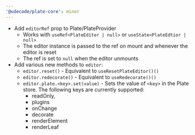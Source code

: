 ```yaml
---
'@udecode/plate-core': minor
---
```


- Add `editorRef` prop to Plate/PlateProvider
  - Works with `useRef<PlateEditor | null>` or `useState<PlateEdtior | null>`
  - The editor instance is passed to the ref on mount and whenever the editor
    is reset
  - The ref is set to `null` when the editor unmounts
- Add various new methods to `editor`:
  - `editor.reset()` - Equivalent to `useResetPlateEditor()()`
  - `editor.redecorate()` - Equivalent to `useRedecorate()()`
  - `editor.plate.<key>.set(value)` - Sets the value of `<key>` in the Plate
    store. The following keys are currently supported:
    - readOnly,
    - plugins
    - onChange
    - decorate
    - renderElement
    - renderLeaf
